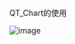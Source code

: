 QT_Chart的使用

![image](https://github.com/Jveven/QT_QChart/assets/92143911/0156495e-a069-44ad-b234-491b892f6005)
